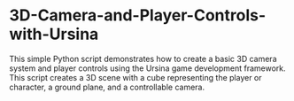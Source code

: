 # 3D-Camera-and-Player-Controls-with-Ursina
This simple Python script demonstrates how to create a basic 3D camera system and player controls using the Ursina game development framework. This script creates a 3D scene with a cube representing the player or character, a ground plane, and a controllable camera.
